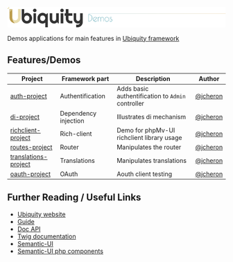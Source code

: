 ![img](https://github.com/phpmv/ubiquity-demos/blob/master/.github/images/demo.png?raw=true)

Demos applications for main features in [Ubiquity framework](https://ubiquity.kobject.net)

## Features/Demos
| Project  | Framework part | Description | Author |
|----------|----------------|-------------|--------|
|[auth-project](https://github.com/phpMv/ubiquity-demos/tree/master/auth-project) | Authentification |Adds basic authentification to `Admin` controller | [@jcheron](https://github.com/jcheron) |
|[di-project](https://github.com/phpMv/ubiquity-demos/tree/master/di-project) | Dependency injection |Illustrates di mechanism | [@jcheron](https://github.com/jcheron) |
|[richclient-project](https://github.com/phpMv/ubiquity-demos/tree/master/richclient-project) | Rich-client |Demo for phpMv-UI richclient library usage | [@jcheron](https://github.com/jcheron) |
|[routes-project](https://github.com/phpMv/ubiquity-demos/tree/master/routes-project) | Router |Manipulates the router | [@jcheron](https://github.com/jcheron) |
|[translations-project](https://github.com/phpMv/ubiquity-demos/tree/master/translations-project) | Translations |Manipulates translations | [@jcheron](https://github.com/jcheron) |
|[oauth-project](https://github.com/phpMv/ubiquity-demos/tree/master/translations-project) | OAuth |Aouth client testing | [@jcheron](https://github.com/jcheron) |

## Further Reading / Useful Links

* [Ubiquity website](https://ubiquity.kobject.net/)
* [Guide](http://micro-framework.readthedocs.io/en/latest/?badge=latest)
* [Doc API](https://api.kobject.net/ubiquity/)
* [Twig documentation](https://twig.symfony.com)
* [Semantic-UI](https://semantic-ui.com)
* [Semantic-UI php components](https://phpmv-ui.kobject.net)
